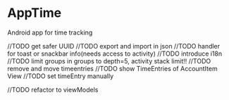 # AppTime

Android app for time tracking

//TODO get safer UUID
//TODO export and import in json
//TODO handler for toast or snackbar info(needs access to activity)
//TODO introduce i18n
//TODO limit groups in groups to depth=5, activity stack limit!!
//TODO remove and move timeentries
//TODO show TimeEntries of AccountItem View
//TODO set timeEntry manually

//TODO refactor to viewModels
